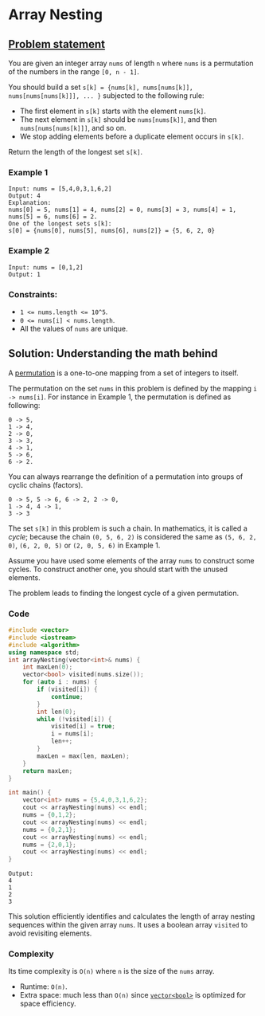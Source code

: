 # Array Nesting

## [Problem statement](https://leetcode.com/problems/array-nesting/)
You are given an integer array `nums` of length `n` where `nums` is a permutation of the numbers in the range `[0, n - 1]`.

You should build a set `s[k] = {nums[k], nums[nums[k]], nums[nums[nums[k]]], ... }` subjected to the following rule:

* The first element in `s[k]` starts with the element `nums[k]`.
* The next element in `s[k]` should be `nums[nums[k]]`, and then `nums[nums[nums[k]]]`, and so on.
* We stop adding elements before a duplicate element occurs in `s[k]`.

Return the length of the longest set `s[k]`. 

### Example 1
```text
Input: nums = [5,4,0,3,1,6,2]
Output: 4
Explanation: 
nums[0] = 5, nums[1] = 4, nums[2] = 0, nums[3] = 3, nums[4] = 1, nums[5] = 6, nums[6] = 2.
One of the longest sets s[k]:
s[0] = {nums[0], nums[5], nums[6], nums[2]} = {5, 6, 2, 0}
```

### Example 2
```text
Input: nums = [0,1,2]
Output: 1
``` 

### Constraints:

* `1 <= nums.length <= 10^5`.
* `0 <= nums[i] < nums.length`.
* All the values of `nums` are unique.

## Solution: Understanding the math behind
A [permutation](https://en.wikipedia.org/wiki/Permutation) is a one-to-one mapping from a set of integers to itself.

The permutation on the set `nums` in this problem is defined by the mapping `i -> nums[i]`. For instance in Example 1, the permutation is defined as following:
```text
0 -> 5,
1 -> 4,
2 -> 0,
3 -> 3,
4 -> 1,
5 -> 6,
6 -> 2.
```
You can always rearrange the definition of a permutation into groups of cyclic chains (factors). 
```text
0 -> 5, 5 -> 6, 6 -> 2, 2 -> 0,
1 -> 4, 4 -> 1,
3 -> 3
```
The set `s[k]` in this problem is such a chain. In mathematics, it is called a *cycle*; because the chain `(0, 5, 6, 2)` is considered the same as `(5, 6, 2, 0)`, `(6, 2, 0, 5)` or `(2, 0, 5, 6)` in Example 1. 

Assume you have used some elements of the array `nums` to construct some cycles. To construct another one, you should start with the unused elements.

The problem leads to finding the longest cycle of a given permutation.

### Code
```cpp
#include <vector>
#include <iostream>
#include <algorithm>
using namespace std;
int arrayNesting(vector<int>& nums) {
    int maxLen(0);
    vector<bool> visited(nums.size());
    for (auto i : nums) {
        if (visited[i]) {
            continue;
        }
        int len(0);
        while (!visited[i]) {
            visited[i] = true;
            i = nums[i];            
            len++;
        }
        maxLen = max(len, maxLen);
    }
    return maxLen;
}

int main() {
    vector<int> nums = {5,4,0,3,1,6,2}; 
    cout << arrayNesting(nums) << endl;
    nums = {0,1,2}; 
    cout << arrayNesting(nums) << endl;
    nums = {0,2,1}; 
    cout << arrayNesting(nums) << endl;
    nums = {2,0,1}; 
    cout << arrayNesting(nums) << endl;
}
```
```text
Output:
4
1
2
3
```

This solution efficiently identifies and calculates the length of array nesting sequences within the given array `nums`. It uses a boolean array `visited` to avoid revisiting elements.

### Complexity
Its time complexity is `O(n)` where `n` is the size of the `nums` array.

* Runtime: `O(n)`.
* Extra space: much less than `O(n)` since [`vector<bool>`](https://en.cppreference.com/w/cpp/container/vector_bool) is optimized for space efficiency.

